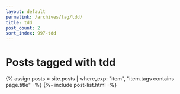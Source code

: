 ```yaml
---
layout: default
permalink: /archives/tag/tdd/
title: tdd
post_count: 2
sort_index: 997-tdd
---
```

<h1 class="page-heading">Posts tagged with tdd</h1>
{% assign posts = site.posts | where_exp: "item", "item.tags contains page.title" -%}
{%- include post-list.html -%}
